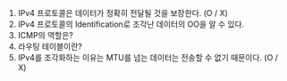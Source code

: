 1. IPv4 프로토콜은 데이터가 정확히 전달될 것을 보장한다. (O / X)
2. IPv4 프로토콜의 Identification로 조각난 데이터의 OO을 알 수 있다.
3. ICMP의 역할은?
4. 라우팅 테이블이란?
5. IPv4를 조각화하는 이유는 MTU를 넘는 데이터는 전송할 수 없기 때문이다. (O / X)